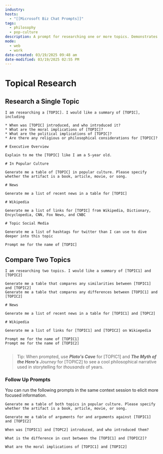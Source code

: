 ```yaml
---
industry: 
hosts:
  - "[[Microsoft Biz Chat Prompts]]"
tags:
  - philosophy
  - pop-culture
description: A prompt for researching one or more topics. Demonstrates comparing and contrasting multiple topics, as well as taking advantage of the context session to ask additional questions.
mode:
  - web
  - work
date-created: 03/19/2025 09:48 am
date-modified: 03/19/2025 02:55 PM
---
```


# Topical Research

## Research a Single Topic

``` prompt
I am researching a [TOPIC]. I would like a summary of [TOPIC], including 

* When was [TOPIC] introduced, and who introduced it?
* What are the moral implications of [TOPIC]?
* What are the political implications of [TOPIC]?
* Are there any religious or philosophical considerations for [TOPIC]?

# Executive Overview

Explain to me the [TOPIC] like I am a 5-year old.

# In Popular Culture
  
Generate me a table of [TOPIC] in popular culture. Please specify whether the artifact is a book, article, movie, or song.

# News

Generate me a list of recent news in a table for [TOPIC]

# Wikipedia

Generate me a list of links for [TOPIC] from Wikipedia, Dictionary, Encyclopedia, CNN, Fox News, and CNBC

# Topic Social Media

Generate me a list of hashtags for twitter than I can use to dive deeper into this topic

Prompt me for the name of [TOPIC]

```

## Compare Two Topics

``` prompt
I am researching two topics. I would like a summary of [TOPIC1] and [TOPIC2]  
  
Generate me a table that compares any similarities between [TOPIC1] and [TOPIC2]  
Generate me a table that compares any differences between [TOPIC1] and [TOPIC2]  

# News

Generate me a list of recent news in a table for [TOPIC1] and [TOPC2]

# Wikipedia

Generate me a list of links for [TOPIC1] and [TOPIC2] on Wikiepedia

Prompt me for the name of [TOPIC1]
Prompt me for the name of [TOPIC2]
  
```

> Tip: When prompted, use ***Plato's Cave*** for [TOPIC1] and ***The Myth of the Hero's** Journey* for [TOPIC2] to see a cool philosophical narrative used in storytelling for *thousands* of years.
### Follow Up Prompts

You can run the following prompts in the same context session to elicit more focused information.

``` prompt
Generate me a table of both topics in popular culture. Please specify whether the artifact is a book, article, movie, or song.
```

``` prompt
Generate me a table of arguments for and arguments against [TOPIC1] and [TOPIC2]
```

``` prompt
When was [TOPIC1] and [TOPC2] introduced, and who introduced them?
```

``` prompt
What is the difference in cost between the [TOPIC1] and [TOPIC2]?
```

``` prompt
What are the moral implications of [TOPIC1] and [TOPIC2]
```